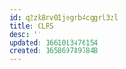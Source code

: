 ```yaml
---
id: q2zk8nv01jegrb4cggrl3zl
title: CLRS
desc: ''
updated: 1661013476154
created: 1658697897848
---
```




